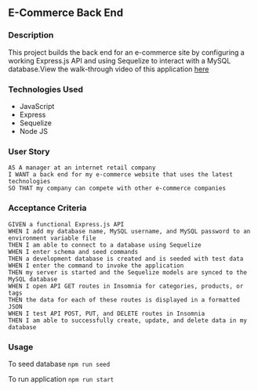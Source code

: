 ## E-Commerce Back End

### Description

This project builds the back end for an e-commerce site by configuring a working Express.js API and using Sequelize to interact with a MySQL database.View the walk-through video of this application
[here](https://drive.google.com/file/d/1pXe19G4nBTZNcI4Wbptb02W_id8MZ7IK/view)

### Technologies Used

- JavaScript
- Express
- Sequelize
- Node JS

### User Story

```
AS A manager at an internet retail company
I WANT a back end for my e-commerce website that uses the latest technologies
SO THAT my company can compete with other e-commerce companies
```

### Acceptance Criteria

```
GIVEN a functional Express.js API
WHEN I add my database name, MySQL username, and MySQL password to an environment variable file
THEN I am able to connect to a database using Sequelize
WHEN I enter schema and seed commands
THEN a development database is created and is seeded with test data
WHEN I enter the command to invoke the application
THEN my server is started and the Sequelize models are synced to the MySQL database
WHEN I open API GET routes in Insomnia for categories, products, or tags
THEN the data for each of these routes is displayed in a formatted JSON
WHEN I test API POST, PUT, and DELETE routes in Insomnia
THEN I am able to successfully create, update, and delete data in my database

```

### Usage

To seed database
`npm run seed`

To run application
`npm run start`
